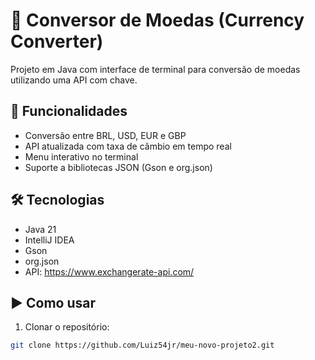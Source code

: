 # 💱 Conversor de Moedas (Currency Converter)

Projeto em Java com interface de terminal para conversão de moedas utilizando uma API com chave.

## 🚀 Funcionalidades
- Conversão entre BRL, USD, EUR e GBP
- API atualizada com taxa de câmbio em tempo real
- Menu interativo no terminal
- Suporte a bibliotecas JSON (Gson e org.json)

## 🛠️ Tecnologias
- Java 21
- IntelliJ IDEA
- Gson
- org.json
- API: https://www.exchangerate-api.com/

## ▶️ Como usar
1. Clonar o repositório:
```bash
git clone https://github.com/Luiz54jr/meu-novo-projeto2.git
